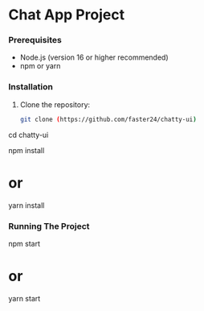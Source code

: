 # Chat App Project

### Prerequisites

- Node.js (version 16 or higher recommended)
- npm or yarn

### Installation

1. Clone the repository:

   ```bash
   git clone (https://github.com/faster24/chatty-ui)

cd chatty-ui

npm install
# or
yarn install

### Running The Project

npm start
# or
yarn start


